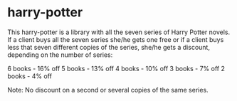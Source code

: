 # harry-potter
This harry-potter is a library with all the seven series of Harry Potter novels. If a client buys all the seven series she/he gets one free or if a client buys less that seven different copies of the series, she/he gets a discount, depending on the number of series:

6 books - 16% off
5 books - 13% off
4 books - 10% off
3 books - 7% off
2 books - 4% off

Note: No discount on a second or several copies of the same series. 

